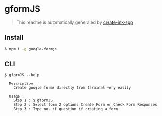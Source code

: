 # gformJS

> This readme is automatically generated by [create-ink-app](https://github.com/vadimdemedes/create-ink-app)


## Install

```bash
$ npm i -g google-formjs
```


## CLI

```
$ gformJS --help

  Description :
    Create google forms directly from terminal very easily

  Usage :
    Step 1 : $ gformJS
    Step 2 : Select form 2 options Create Form or Check Form Responses
    Step 3 : Type no. of question if creating a form

```
